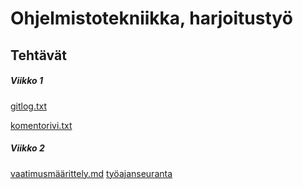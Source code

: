 # Ohjelmistotekniikka, harjoitustyö

## Tehtävät

##### Viikko 1

[gitlog.txt](https://github.com/JoJoensuu/ot-harjoitustyo/blob/master/laskarit/viikko1/gitlog.txt)

[komentorivi.txt](https://github.com/JoJoensuu/ot-harjoitustyo/blob/master/laskarit/viikko1/komentorivi.txt)

##### Viikko 2
[vaatimusmäärittely.md](https://github.com/JoJoensuu/ot-harjoitustyo/blob/master/python-strenght-training-app/vaatimusmaarittely.md)
[työajanseuranta](https://github.com/JoJoensuu/ot-harjoitustyo/blob/master/python-strenght-training-app/Dokumentaatio/tuntikirjanpito.md)
